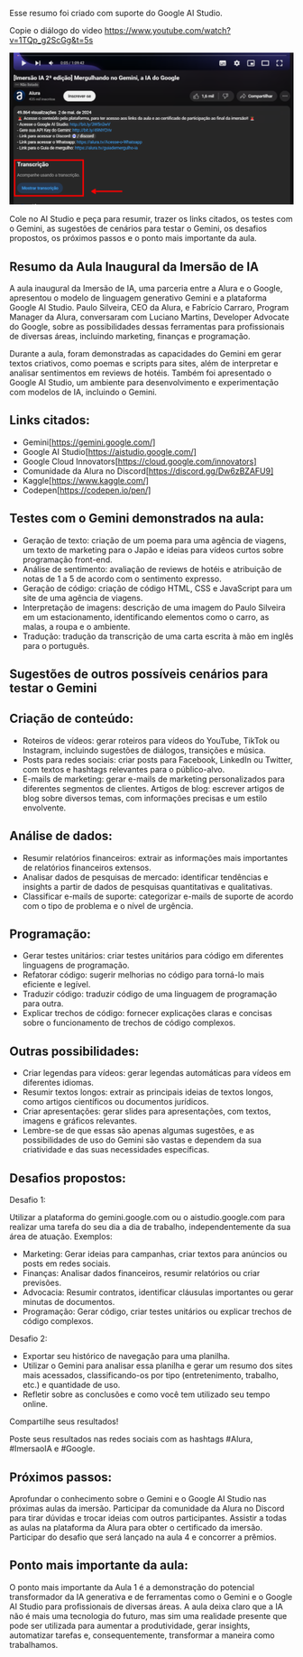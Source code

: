 Esse resumo foi criado com suporte do Google AI Studio.

Copie o diálogo do video https://www.youtube.com/watch?v=1TQp_g2ScGg&t=5s

![Transcrição do vídeo](image.png)

Cole no AI Studio e peça para resumir, trazer os links citados, os testes com o Gemini, as sugestões de cenários para testar o Gemini, os desafios propostos, os próximos passos e o ponto mais importante da aula.


## Resumo da Aula Inaugural da Imersão de IA

A aula inaugural da Imersão de IA, uma parceria entre a Alura e o Google, apresentou o modelo de linguagem generativo Gemini e a plataforma Google AI Studio. Paulo Silveira, CEO da Alura, e Fabrício Carraro, Program Manager da Alura, conversaram com Luciano Martins, Developer Advocate do Google, sobre as possibilidades dessas ferramentas para profissionais de diversas áreas, incluindo marketing, finanças e programação.

Durante a aula, foram demonstradas as capacidades do Gemini em gerar textos criativos, como poemas e scripts para sites, além de interpretar e analisar sentimentos em reviews de hotéis. Também foi apresentado o Google AI Studio, um ambiente para desenvolvimento e experimentação com modelos de IA, incluindo o Gemini.

## Links citados:

- Gemini[https://gemini.google.com/]
- Google AI Studio[https://aistudio.google.com/]
- Google Cloud Innovators[https://cloud.google.com/innovators]
- Comunidade da Alura no Discord[https://discord.gg/Dw6zBZAFU9]
- Kaggle[https://www.kaggle.com/]
- Codepen[https://codepen.io/pen/]

## Testes com o Gemini demonstrados na aula:

- Geração de texto: criação de um poema para uma agência de viagens, um texto de marketing para o Japão e ideias para vídeos curtos sobre programação front-end.
- Análise de sentimento: avaliação de reviews de hotéis e atribuição de notas de 1 a 5 de acordo com o sentimento expresso.
- Geração de código: criação de código HTML, CSS e JavaScript para um site de uma agência de viagens.
- Interpretação de imagens: descrição de uma imagem do Paulo Silveira em um estacionamento, identificando elementos como o carro, as malas, a roupa e o ambiente.
- Tradução: tradução da transcrição de uma carta escrita à mão em inglês para o português.

## Sugestões de outros possíveis cenários para testar o Gemini

## Criação de conteúdo:

- Roteiros de vídeos: gerar roteiros para vídeos do YouTube, TikTok ou Instagram, incluindo sugestões de diálogos, transições e música.
- Posts para redes sociais: criar posts para Facebook, LinkedIn ou Twitter, com textos e hashtags relevantes para o público-alvo.
- E-mails de marketing: gerar e-mails de marketing personalizados para diferentes segmentos de clientes.
Artigos de blog: escrever artigos de blog sobre diversos temas, com informações precisas e um estilo envolvente.

## Análise de dados:

- Resumir relatórios financeiros: extrair as informações mais importantes de relatórios financeiros extensos.
- Analisar dados de pesquisas de mercado: identificar tendências e insights a partir de dados de pesquisas quantitativas e qualitativas.
- Classificar e-mails de suporte: categorizar e-mails de suporte de acordo com o tipo de problema e o nível de urgência.

## Programação:

- Gerar testes unitários: criar testes unitários para código em diferentes linguagens de programação.
- Refatorar código: sugerir melhorias no código para torná-lo mais eficiente e legível.
- Traduzir código: traduzir código de uma linguagem de programação para outra.
- Explicar trechos de código: fornecer explicações claras e concisas sobre o funcionamento de trechos de código complexos.

## Outras possibilidades:

- Criar legendas para vídeos: gerar legendas automáticas para vídeos em diferentes idiomas.
- Resumir textos longos: extrair as principais ideias de textos longos, como artigos científicos ou documentos jurídicos.
- Criar apresentações: gerar slides para apresentações, com textos, imagens e gráficos relevantes.
- Lembre-se de que essas são apenas algumas sugestões, e as possibilidades de uso do Gemini são vastas e dependem da sua criatividade e das suas necessidades específicas.

## Desafios propostos:

Desafio 1:

Utilizar a plataforma do gemini.google.com ou o aistudio.google.com para realizar uma tarefa do seu dia a dia de trabalho, independentemente da sua área de atuação. Exemplos:

- Marketing: Gerar ideias para campanhas, criar textos para anúncios ou posts em redes sociais.
- Finanças: Analisar dados financeiros, resumir relatórios ou criar previsões.
- Advocacia: Resumir contratos, identificar cláusulas importantes ou gerar minutas de documentos.
- Programação: Gerar código, criar testes unitários ou explicar trechos de código complexos.

Desafio 2:

- Exportar seu histórico de navegação para uma planilha.
- Utilizar o Gemini para analisar essa planilha e gerar um resumo dos sites mais acessados, classificando-os por tipo (entretenimento, trabalho, etc.) e quantidade de uso.
- Refletir sobre as conclusões e como você tem utilizado seu tempo online.

Compartilhe seus resultados!

Poste seus resultados nas redes sociais com as hashtags #Alura, #ImersaoIA e #Google.

## Próximos passos:

Aprofundar o conhecimento sobre o Gemini e o Google AI Studio nas próximas aulas da imersão.
Participar da comunidade da Alura no Discord para tirar dúvidas e trocar ideias com outros participantes.
Assistir a todas as aulas na plataforma da Alura para obter o certificado da imersão.
Participar do desafio que será lançado na aula 4 e concorrer a prêmios.

## Ponto mais importante da aula:

O ponto mais importante da Aula 1 é a demonstração do potencial transformador da IA generativa e de ferramentas como o Gemini e o Google AI Studio para profissionais de diversas áreas. A aula deixa claro que a IA não é mais uma tecnologia do futuro, mas sim uma realidade presente que pode ser utilizada para aumentar a produtividade, gerar insights, automatizar tarefas e, consequentemente, transformar a maneira como trabalhamos.